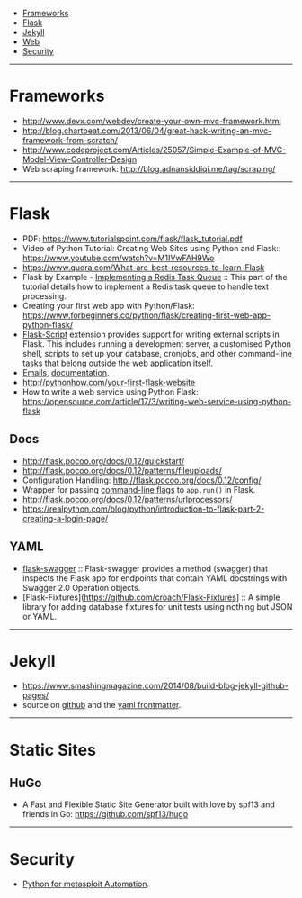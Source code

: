 + [Frameworks](#frameworks)
+ [Flask](#flask)
+ [Jekyll](#jekyll)
+ [Web](#web)
+ [Security](#security)

----

# Frameworks
+ http://www.devx.com/webdev/create-your-own-mvc-framework.html
+ http://blog.chartbeat.com/2013/06/04/great-hack-writing-an-mvc-framework-from-scratch/
+ http://www.codeproject.com/Articles/25057/Simple-Example-of-MVC-Model-View-Controller-Design
+ Web scraping framework: http://blog.adnansiddiqi.me/tag/scraping/

----

# Flask
+ PDF: https://www.tutorialspoint.com/flask/flask_tutorial.pdf
+ Video of Python Tutorial: Creating Web Sites using Python and Flask:: https://www.youtube.com/watch?v=M1IVwFAH9Wo
+ https://www.quora.com/What-are-best-resources-to-learn-Flask
+ Flask by Example - [Implementing a Redis Task Queue](https://realpython.com/blog/python/flask-by-example-implementing-a-redis-task-queue/) :: This part of the tutorial details how to implement a Redis task queue to handle text processing.
+ Creating your first web app with Python/Flask: https://www.forbeginners.co/python/flask/creating-first-web-app-python-flask/
+ [Flask-Script](https://flask-script.readthedocs.io/en/latest/) extension provides support for writing external scripts in Flask. This includes running a development server, a customised Python shell, scripts to set up your database, cronjobs, and other command-line tasks that belong outside the web application itself.
+ [Emails](https://pythonhosted.org/flask-mail/), [documentation](https://flask-mail.readthedocs.io/en/latest/).
+ http://pythonhow.com/your-first-flask-website
+ How to write a web service using Python Flask: https://opensource.com/article/17/3/writing-web-service-using-python-flask

## Docs
+ http://flask.pocoo.org/docs/0.12/quickstart/
+ http://flask.pocoo.org/docs/0.12/patterns/fileuploads/
+ Configuration Handling: http://flask.pocoo.org/docs/0.12/config/
+ Wrapper for passing [command-line flags](http://flask.pocoo.org/snippets/133/) to `app.run()` in Flask.
+ http://flask.pocoo.org/docs/0.12/patterns/urlprocessors/
+ https://realpython.com/blog/python/introduction-to-flask-part-2-creating-a-login-page/

## YAML
+ [flask-swagger](https://github.com/gangverk/flask-swagger) :: Flask-swagger provides a method (swagger) that inspects the Flask app for endpoints that contain YAML docstrings with Swagger 2.0 Operation objects.
+ [Flask-Fixtures](https://github.com/croach/Flask-Fixtures] :: A simple library for adding database fixtures for unit tests using nothing but JSON or YAML.

----

# Jekyll
+ https://www.smashingmagazine.com/2014/08/build-blog-jekyll-github-pages/
+ source on [github](https://github.com/jekyll/jekyll) and the [yaml frontmatter](https://jekyllrb.com/docs/frontmatter/).

----

# Static Sites

## HuGo
+ A Fast and Flexible Static Site Generator built with love by spf13 and friends in Go: https://github.com/spf13/hugo


----

# Security
+ [Python for metasploit Automation](http://www.primalsecurity.net/python-for-metasploit-automation/).


